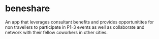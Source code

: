 beneshare
=========

An app that leverages consultant benefits and provides opportunitites for non travellers to participate in P1-3 events as well as collaborate and network with their fellow coworkers in other cities.
